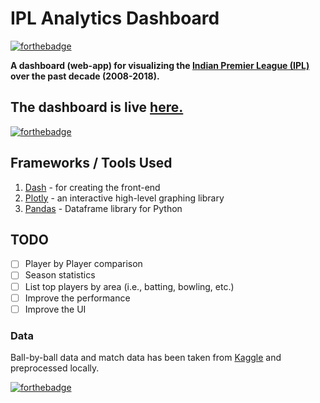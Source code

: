# IPL Analytics Dashboard
[![forthebadge](https://forthebadge.com/images/badges/made-with-python.svg)](#)

**A dashboard (web-app) for visualizing the [Indian Premier League (IPL)](http://www.iplt20.com/) over the past decade (2008-2018).**

## The dashboard is live [here.](https://ipldash.herokuapp.com)
[![forthebadge](https://forthebadge.com/images/badges/check-it-out.svg)](https://ipldash.herokuapp.com)


## Frameworks / Tools Used
1. [Dash](https://dash.plot.ly/) - for creating the front-end
2. [Plotly](https://plot.ly/python/) - an interactive high-level graphing library
3. [Pandas](https://pandas.pydata.org/) - Dataframe library for Python


## TODO

 - [ ] Player by Player comparison
 - [ ] Season statistics
 - [ ] List top players by area (i.e., batting, bowling, etc.)
 - [ ] Improve the performance
 - [ ] Improve the UI
 
### Data
Ball-by-ball data and match data has been taken from [Kaggle](https://www.kaggle.com/manasgarg/ipl) and preprocessed locally.

[![forthebadge](https://forthebadge.com/images/badges/built-with-love.svg)](#)
